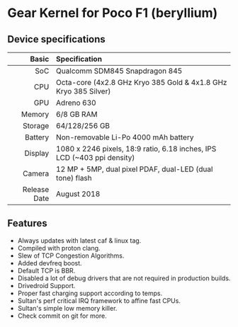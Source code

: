 # Gear Kernel for Poco F1 (beryllium)

## Device specifications

Basic   | Specification
-------:|:-------------------------
SoC     | Qualcomm SDM845 Snapdragon 845
CPU     | Octa-core (4x2.8 GHz Kryo 385 Gold & 4x1.8 GHz Kryo 385 Silver)
GPU     | Adreno 630
Memory  | 6/8 GB RAM
Storage | 64/128/256 GB
Battery | Non-removable Li-Po 4000 mAh battery
Display | 1080 x 2246 pixels, 18:9 ratio, 6.18 inches, IPS LCD (~403 ppi density)
Camera  | 12 MP + 5MP, dual pixel PDAF, dual-LED (dual tone) flash
Release Date | August 2018

## Features
- Always updates with latest caf & linux tag.
- Compiled with proton clang.
- Slew of TCP Congestion Algorithms.
- Added devfreq boost.
- Default TCP is BBR.
- Disabled a lot of debug drivers that are not required in production builds.
- Drivedroid Support.
- Proper fast charging support according to temps.
- Sultan's perf critical IRQ framework to affine fast CPUs.
- Sultan's simple low memory killer.
- Check commit on git for more.



